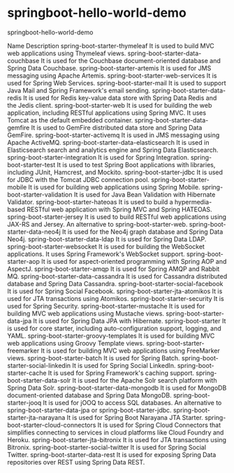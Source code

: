# springboot-hello-world-demo
springboot-hello-world-demo


Name	Description
spring-boot-starter-thymeleaf	It is used to build MVC web applications using Thymeleaf views.
spring-boot-starter-data-couchbase	It is used for the Couchbase document-oriented database and Spring Data Couchbase.
spring-boot-starter-artemis	It is used for JMS messaging using Apache Artemis.
spring-boot-starter-web-services	It is used for Spring Web Services.
spring-boot-starter-mail	It is used to support Java Mail and Spring Framework's email sending.
spring-boot-starter-data-redis	It is used for Redis key-value data store with Spring Data Redis and the Jedis client.
spring-boot-starter-web	It is used for building the web application, including RESTful applications using Spring MVC. It uses Tomcat as the default embedded container.
spring-boot-starter-data-gemfire	It is used to GemFire distributed data store and Spring Data GemFire.
spring-boot-starter-activemq	It is used in JMS messaging using Apache ActiveMQ.
spring-boot-starter-data-elasticsearch	It is used in Elasticsearch search and analytics engine and Spring Data Elasticsearch.
spring-boot-starter-integration	It is used for Spring Integration.
spring-boot-starter-test	It is used to test Spring Boot applications with libraries, including JUnit, Hamcrest, and Mockito.
spring-boot-starter-jdbc	It is used for JDBC with the Tomcat JDBC connection pool.
spring-boot-starter-mobile	It is used for building web applications using Spring Mobile.
spring-boot-starter-validation	It is used for Java Bean Validation with Hibernate Validator.
spring-boot-starter-hateoas	It is used to build a hypermedia-based RESTful web application with Spring MVC and Spring HATEOAS.
spring-boot-starter-jersey	It is used to build RESTful web applications using JAX-RS and Jersey. An alternative to spring-boot-starter-web.
spring-boot-starter-data-neo4j	It is used for the Neo4j graph database and Spring Data Neo4j.
spring-boot-starter-data-ldap	It is used for Spring Data LDAP.
spring-boot-starter-websocket	It is used for building the WebSocket applications. It uses Spring Framework's WebSocket support.
spring-boot-starter-aop	It is used for aspect-oriented programming with Spring AOP and AspectJ.
spring-boot-starter-amqp	It is used for Spring AMQP and Rabbit MQ.
spring-boot-starter-data-cassandra	It is used for Cassandra distributed database and Spring Data Cassandra.
spring-boot-starter-social-facebook	It is used for Spring Social Facebook.
spring-boot-starter-jta-atomikos	It is used for JTA transactions using Atomikos.
spring-boot-starter-security	It is used for Spring Security.
spring-boot-starter-mustache	It is used for building MVC web applications using Mustache views.
spring-boot-starter-data-jpa	It is used for Spring Data JPA with Hibernate.
spring-boot-starter	It is used for core starter, including auto-configuration support, logging, and YAML.
spring-boot-starter-groovy-templates	It is used for building MVC web applications using Groovy Template views.
spring-boot-starter-freemarker	It is used for building MVC web applications using FreeMarker views.
spring-boot-starter-batch	It is used for Spring Batch.
spring-boot-starter-social-linkedin	It is used for Spring Social LinkedIn.
spring-boot-starter-cache	It is used for Spring Framework's caching support.
spring-boot-starter-data-solr	It is used for the Apache Solr search platform with Spring Data Solr.
spring-boot-starter-data-mongodb	It is used for MongoDB document-oriented database and Spring Data MongoDB.
spring-boot-starter-jooq	It is used for jOOQ to access SQL databases. An alternative to spring-boot-starter-data-jpa or spring-boot-starter-jdbc.
spring-boot-starter-jta-narayana	It is used for Spring Boot Narayana JTA Starter.
spring-boot-starter-cloud-connectors	It is used for Spring Cloud Connectors that simplifies connecting to services in cloud platforms like Cloud Foundry and Heroku.
spring-boot-starter-jta-bitronix	It is used for JTA transactions using Bitronix.
spring-boot-starter-social-twitter	It is used for Spring Social Twitter.
spring-boot-starter-data-rest	It is used for exposing Spring Data repositories over REST using Spring Data REST.
